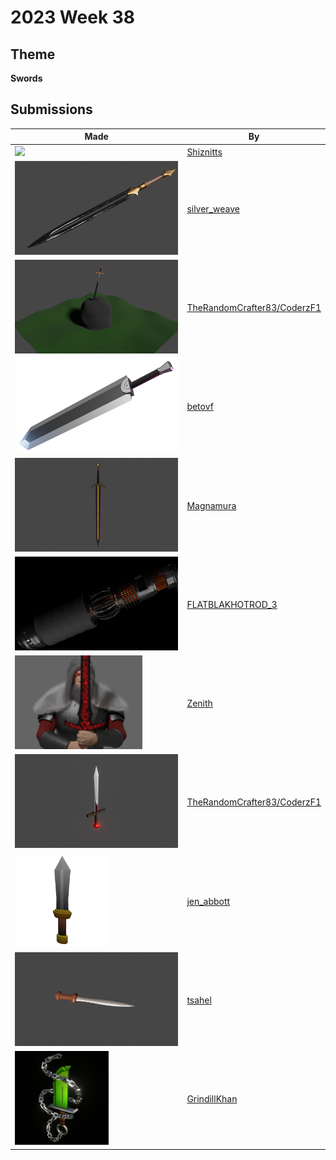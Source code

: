 # 2023 Week 38


## Theme

**Swords**


## Submissions

| Made | By |
|------|----|
| <img src="./Shiznitts/303.gif" height="150" /> | [Shiznitts](./Shiznitts/) |
| <img src="./silver_weave/Broadsword.png" height="150" /> | [silver_weave](./silver_weave/) |
| <img src="./TheRandomCrafter83/sword.png" height="150" /> | [TheRandomCrafter83/CoderzF1](./TheRandomCrafter83/) |
| <img src="./betovf/big-sword.png" height="150" /> | [betovf](./betovf/) |
| <img src="./Magnamura/Sword.png" height="150" /> | [Magnamura](./Magnamura/) |
| <img src="./FLATBLAKHOTROD_3/Lightsaber_012.png" height="150" /> | [FLATBLAKHOTROD_3](./FLATBLAKHOTROD_3/) |
| <img src="./Zenith/swordsman.png" height="150" /> | [Zenith](./Zenith/) |
| <img src="./TheRandomCrafter83/sword2.png" height="150" /> | [TheRandomCrafter83/CoderzF1](./TheRandomCrafter83/) |
| <img src="./jen_abbott/sword-sep2023-jsa.png" height="150" /> | [jen_abbott](./jen_abbott/) |
| <img src="./tsahel/gladius.png" height="150" /> | [tsahel](./tsahel/) |
| <img src="./GrindillKhan/Weekly_09-17-23_Sword_GrindillKhan_01.jpg" height="150" /> | [GrindillKhan](./GrindillKhan/) |
